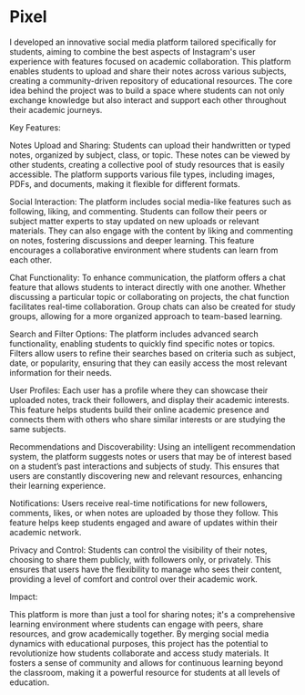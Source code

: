 # Pixel

I developed an innovative social media platform tailored specifically for students, aiming to combine the best aspects of Instagram's user experience with features focused on academic collaboration. This platform enables students to upload and share their notes across various subjects, creating a community-driven repository of educational resources. The core idea behind the project was to build a space where students can not only exchange knowledge but also interact and support each other throughout their academic journeys.

Key Features:

Notes Upload and Sharing: Students can upload their handwritten or typed notes, organized by subject, class, or topic. These notes can be viewed by other students, creating a collective pool of study resources that is easily accessible. The platform supports various file types, including images, PDFs, and documents, making it flexible for different formats.

Social Interaction: The platform includes social media-like features such as following, liking, and commenting. Students can follow their peers or subject matter experts to stay updated on new uploads or relevant materials. They can also engage with the content by liking and commenting on notes, fostering discussions and deeper learning. This feature encourages a collaborative environment where students can learn from each other.

Chat Functionality: To enhance communication, the platform offers a chat feature that allows students to interact directly with one another. Whether discussing a particular topic or collaborating on projects, the chat function facilitates real-time collaboration. Group chats can also be created for study groups, allowing for a more organized approach to team-based learning.

Search and Filter Options: The platform includes advanced search functionality, enabling students to quickly find specific notes or topics. Filters allow users to refine their searches based on criteria such as subject, date, or popularity, ensuring that they can easily access the most relevant information for their needs.

User Profiles: Each user has a profile where they can showcase their uploaded notes, track their followers, and display their academic interests. This feature helps students build their online academic presence and connects them with others who share similar interests or are studying the same subjects.

Recommendations and Discoverability: Using an intelligent recommendation system, the platform suggests notes or users that may be of interest based on a student’s past interactions and subjects of study. This ensures that users are constantly discovering new and relevant resources, enhancing their learning experience.

Notifications: Users receive real-time notifications for new followers, comments, likes, or when notes are uploaded by those they follow. This feature helps keep students engaged and aware of updates within their academic network.

Privacy and Control: Students can control the visibility of their notes, choosing to share them publicly, with followers only, or privately. This ensures that users have the flexibility to manage who sees their content, providing a level of comfort and control over their academic work.

Impact:

This platform is more than just a tool for sharing notes; it's a comprehensive learning environment where students can engage with peers, share resources, and grow academically together. By merging social media dynamics with educational purposes, this project has the potential to revolutionize how students collaborate and access study materials. It fosters a sense of community and allows for continuous learning beyond the classroom, making it a powerful resource for students at all levels of education.
